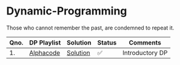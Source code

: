 # Dynamic-Programming
Those who cannot remember the past, are condemned to repeat it.

|Qno.|  DP Playlist | Solution |Status | Comments |
| ------ | ------------- | -------|------ | -------------- |
| 1. | [Alphacode](https://www.spoj.com/problems/ACODE/) | [Solution](https://github.com/anuanu0-0/Recursion_and_Dynamic-Programming/blob/master/Introductory_DP/Alphacode.cpp) |     :white_check_mark: |Introductory DP |
